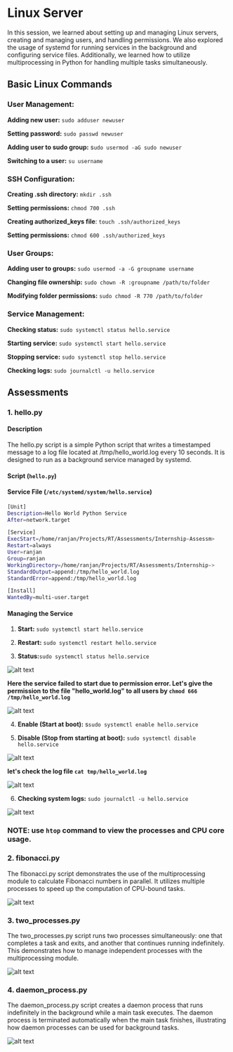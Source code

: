 # Linux Server

In this session, we learned about setting up and managing Linux servers, creating and managing users, and handling permissions. We also explored the usage of systemd for running services in the background and configuring service files. Additionally, we learned how to utilize multiprocessing in Python for handling multiple tasks simultaneously.

## Basic Linux Commands

### User Management:

**Adding new user:** `sudo adduser newuser`

**Setting password:** `sudo passwd newuser`

**Adding user to sudo group:** s`udo usermod -aG sudo newuser`

**Switching to a user:** `su username`

### SSH Configuration:

**Creating .ssh directory:** `mkdir .ssh`

**Setting permissions:** `chmod 700 .ssh`

**Creating authorized_keys file**: `touch .ssh/authorized_keys`

**Setting permissions:** `chmod 600 .ssh/authorized_keys`

### User Groups:

**Adding user to groups:** `sudo usermod -a -G groupname username`

**Changing file ownership:** `sudo chown -R :groupname /path/to/folder`

**Modifying folder permissions:** `sudo chmod -R 770 /path/to/folder`

### Service Management:

**Checking status:** `sudo systemctl status hello.service`

**Starting service:** `sudo systemctl start hello.service`

**Stopping service:** `sudo systemctl stop hello.service`

**Checking logs:** `sudo journalctl -u hello.service`

## Assessments

### 1. hello.py

#### Description

The hello.py script is a simple Python script that writes a timestamped message to a log file located at /tmp/hello_world.log every 10 seconds. It is designed to run as a background service managed by systemd.

#### Script (`hello.py`)

#### Service File (`/etc/systemd/system/hello.service`)

```bash
[Unit]
Description=Hello World Python Service
After=network.target

[Service]
ExecStart=/home/ranjan/Projects/RT/Assessments/Internship-Assessm>
Restart=always
User=ranjan
Group=ranjan
WorkingDirectory=/home/ranjan/Projects/RT/Assessments/Internship->
StandardOutput=append:/tmp/hello_world.log
StandardError=append:/tmp/hello_world.log

[Install]
WantedBy=multi-user.target
```

#### Managing the Service

1. **Start:** `sudo systemctl start hello.service`

2. **Restart:** `sudo systemctl restart hello.service`

3. **Status:**`sudo systemctl status hello.service`

![alt text](Screenshots/1.png)

**Here the service failed to start due to permission error. Let's give the permission to the file "hello_world.log" to all users by `chmod 666 /tmp/hello_world.log`**

![alt text](Screenshots/2.png)

4. **Enable (Start at boot):** s`sudo systemctl enable hello.service`

5. **Disable (Stop from starting at boot):** `sudo systemctl disable hello.service`

![alt text](Screenshots/3.png)

**let's check the log file `cat tmp/hello_world.log`**

![alt text](Screenshots/4.png)

6. **Checking system logs:** `sudo journalctl -u hello.service`

![alt text](Screenshots/5.png)

### NOTE: use `htop` command to view the processes and CPU core usage.

### 2. fibonacci.py

The fibonacci.py script demonstrates the use of the multiprocessing module to calculate Fibonacci numbers in parallel. It utilizes multiple processes to speed up the computation of CPU-bound tasks.

![alt text](Screenshots/6.png)

### 3. two_processes.py

The two_processes.py script runs two processes simultaneously: one that completes a task and exits, and another that continues running indefinitely. This demonstrates how to manage independent processes with the multiprocessing module.

![alt text](Screenshots/7.png)

### 4. daemon_process.py

The daemon_process.py script creates a daemon process that runs indefinitely in the background while a main task executes. The daemon process is terminated automatically when the main task finishes, illustrating how daemon processes can be used for background tasks.

![alt text](Screenshots/8.png)
